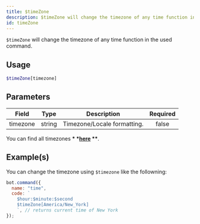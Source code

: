 ```yaml
---
title: $timeZone
description: $timeZone will change the timezone of any time function in the used command.
id: timeZone
---
```


`$timeZone` will change the timezone of any time function in the used command.

## Usage

```php
$timeZone[timezone]
```

## Parameters

| Field    | Type   | Description                 | Required |
| -------- | ------ | --------------------------- | :------: |
| timezone | string | Timezone/Locale formatting. |  false   |

You can find all timezones **\* \*[here](https://gist.githubusercontent.com/diogocapela/12c6617fc87607d11fd62d2a4f42b02a/raw/8b5abde6f9c7d5570df3a2aa22325d7d20a8b5d7/moment-js-timezones.txt)
\*\***.

## Example(s)

You can change the timezone using `$timezone` like the followning:

```javascript
bot.command({
  name: "time",
  code: `
    $hour:$minute:$second
    $timeZone[America/New_York]
    `, // returns current time of New York
});
```
